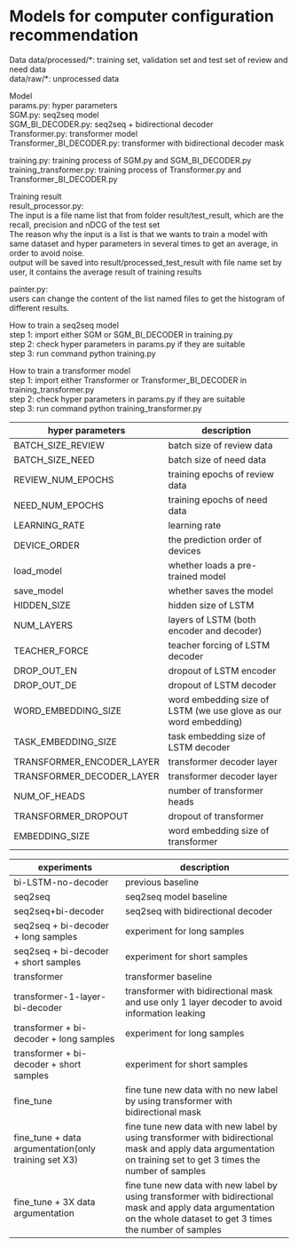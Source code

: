 # Models for computer configuration recommendation

Data
data/processed/\*: training set, validation set and test set of review and need data  
data/raw/\*: unprocessed data  

Model  
params.py: hyper parameters  
SGM.py: seq2seq model  
SGM_BI_DECODER.py: seq2seq + bidirectional decoder  
Transformer.py: transformer model  
Transformer_BI_DECODER.py: transformer with bidirectional decoder mask  

training.py: training process of SGM.py and SGM_BI_DECODER.py  
training_transformer.py:  training process of Transformer.py and Transformer_BI_DECODER.py  


Training result  
result_processor.py:  
The input is a file name list that from folder result/test_result, which are the recall, precision and nDCG of the test set  
The reason why the input is a list is that we wants to train a model with same dataset and hyper parameters in several times to get an average, in order to avoid noise.  
output will be saved into result/processed_test_result with file name set by user, it contains the average result of training results

painter.py:  
users can change the content of the list named files to get the histogram of different results.  


How to train a seq2seq model    
step 1: import either SGM or SGM_BI_DECODER in training.py  
step 2: check hyper parameters in params.py if they are suitable  
step 3: run command python training.py  

How to train a transformer model    
step 1: import either Transformer or Transformer_BI_DECODER in training_transformer.py  
step 2: check hyper parameters in params.py if they are suitable  
step 3: run command python training_transformer.py  


|  hyper parameters   | description  |
|  ----  | ----  |
| BATCH_SIZE_REVIEW  | batch size of review data |
| BATCH_SIZE_NEED | batch size of need data |
| REVIEW_NUM_EPOCHS | training epochs of review data |
| NEED_NUM_EPOCHS | training epochs of need data |
| LEARNING_RATE | learning rate |
| DEVICE_ORDER | the prediction order of devices |
| load_model | whether loads a pre-trained model |
| save_model | whether saves the model |
| HIDDEN_SIZE | hidden size of LSTM |
| NUM_LAYERS | layers of LSTM (both encoder and decoder) |
| TEACHER_FORCE | teacher forcing of LSTM decoder |
| DROP_OUT_EN | dropout of LSTM encoder |
| DROP_OUT_DE | dropout of LSTM decoder |
| WORD_EMBEDDING_SIZE | word embedding size of LSTM (we use glove as our word embedding) |
| TASK_EMBEDDING_SIZE | task embedding size of LSTM decoder |
| TRANSFORMER_ENCODER_LAYER | transformer decoder layer |
| TRANSFORMER_DECODER_LAYER | transformer decoder layer |
| NUM_OF_HEADS | number of transformer heads |
| TRANSFORMER_DROPOUT | dropout of transformer |
| EMBEDDING_SIZE | word embedding size of transformer |

|  experiments   | description  |
|  ----  | ----  |
| bi-LSTM-no-decoder | previous baseline |
| seq2seq | seq2seq model baseline |
| seq2seq+bi-decoder | seq2seq with bidirectional decoder |
| seq2seq + bi-decoder + long samples | experiment for long samples |
| seq2seq + bi-decoder + short samples | experiment for short samples |
| transformer | transformer baseline |
| transformer-1-layer-bi-decoder | transformer with bidirectional mask and use only 1 layer decoder to avoid information leaking|
| transformer + bi-decoder + long samples | experiment for long samples |
| transformer + bi-decoder + short samples | experiment for short samples |
| fine_tune | fine tune new data with no new label by using transformer with bidirectional mask |
| fine_tune + data argumentation(only training set X3) | fine tune new data with new label by using transformer with bidirectional mask and apply data argumentation on training set to get 3 times the number of samples|
| fine_tune + 3X data argumentation | fine tune new data with new label by using transformer with bidirectional mask and apply data argumentation on the whole dataset to get 3 times the number of samples |